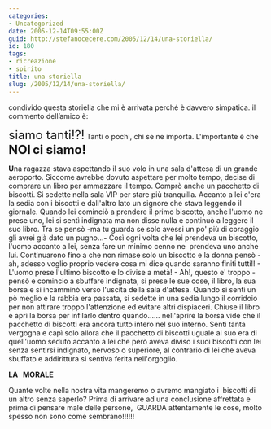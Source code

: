```yaml
---
categories:
- Uncategorized
date: 2005-12-14T09:55:00Z
guid: http://stefanocecere.com/2005/12/14/una-storiella/
id: 180
tags:
- ricreazione
- spirito
title: una storiella
slug: /2005/12/14/una-storiella/
---
```


condivido questa storiella che mi è arrivata perché è davvero simpatica. il commento dell’amico è:
  
<span style="font-size: 18pt">siamo tanti!?!</span> Tanti o pochi, chi se ne importa. L'importante è che<span style="font-size: 14pt"></span> <span style="font-size: 18pt"><strong>NOI</strong></span> <span style="font-size: 14pt"></span><span style="font-size: 18pt"><strong>ci siamo!</strong></span>

<img src='/wp-content/biscotti.jpg' alt='' align='left' />**U**na ragazza stava aspettando il suo volo in una sala d'attesa di un grande aeroporto. Siccome avrebbe dovuto aspettare per molto tempo, decise di comprare un libro per ammazzare il tempo. Comprò anche un pacchetto di biscotti. Si sedette nella sala VIP per stare più tranquilla. Accanto a lei c'era la sedia con i biscotti e dall'altro lato un signore che stava leggendo il giornale. Quando lei cominciò a prendere il primo biscotto, anche l'uomo ne prese uno, lei si sentì indignata ma non disse nulla e continuò a leggere il suo libro. Tra se pensò -ma tu guarda se solo avessi un po' più di coraggio gli avrei già dato un pugno…- Così ogni volta che lei prendeva un biscotto, l'uomo accanto a lei, senza fare un minimo cenno ne  prendeva uno anche lui. Continuarono fino a che non rimase solo un biscotto e la donna pensò - ah, adesso voglio proprio vedere cosa mi dice quando saranno finiti tutti!! - L'uomo prese l'ultimo biscotto e lo divise a metà! - Ah!, questo e' troppo - pensò e comincio a sbuffare indignata, si prese le sue cose, il libro, la sua borsa e si incamminò verso l'uscita della sala d'attesa. Quando si sentì un pò meglio e la rabbia era passata, si sedette in una sedia lungo il corridoio per non attirare troppo l'attenzione ed evitare altri dispiaceri. Chiuse il libro e aprì la borsa per infilarlo dentro quando…… nell'aprire la borsa vide che il pacchetto di biscotti era ancora tutto intero nel suo interno. Sentì tanta vergogna e capì solo allora che il pacchetto di biscotti uguale al suo era di quell'uomo seduto accanto a lei che però aveva diviso i suoi biscotti con lei senza sentirsi indignato, nervoso o superiore, al contrario di lei che aveva sbuffato e addirittura si sentiva ferita nell'orgoglio.

**LA   MORALE**

Quante volte nella nostra vita mangeremo o avremo mangiato i  biscotti di un altro senza saperlo? Prima di arrivare ad una conclusione affrettata e prima di pensare male delle persone,  GUARDA attentamente le cose, molto spesso non sono come sembrano!!!!!!